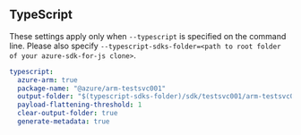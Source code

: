 ## TypeScript

These settings apply only when `--typescript` is specified on the command line.
Please also specify `--typescript-sdks-folder=<path to root folder of your azure-sdk-for-js clone>`.

``` yaml $(typescript)
typescript:
  azure-arm: true
  package-name: "@azure/arm-testsvc001"
  output-folder: "$(typescript-sdks-folder)/sdk/testsvc001/arm-testsvc001"
  payload-flattening-threshold: 1
  clear-output-folder: true
  generate-metadata: true
```
